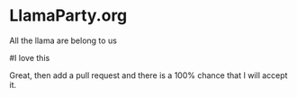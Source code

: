 LlamaParty.org
==============

All the llama are belong to us

#I love this

Great, then add a pull request and there is a 100% chance that I will accept it.
